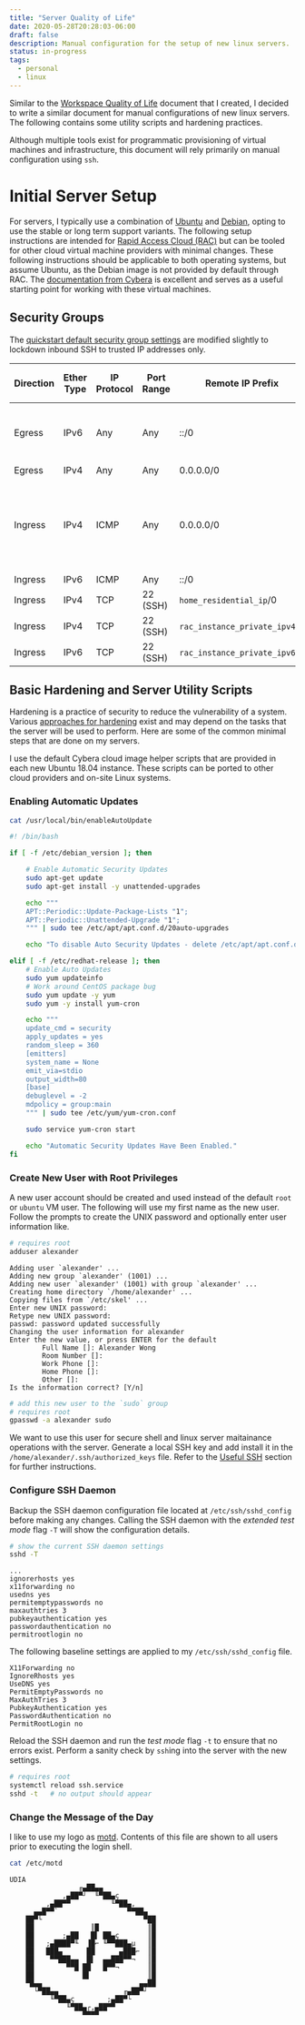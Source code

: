 ```yaml
---
title: "Server Quality of Life"
date: 2020-05-28T20:28:03-06:00
draft: false
description: Manual configuration for the setup of new linux servers.
status: in-progress
tags:
  - personal
  - linux
---
```


Similar to the [Workspace Quality of Life](/posts/2020/03/workspace_qol) document that I created, I decided to write a similar document for manual configurations of new linux servers.
The following contains some utility scripts and hardening practices.

Although multiple tools exist for programmatic provisioning of virtual machines and infrastructure, this document will rely primarily on manual configuration using `ssh`.

# Initial Server Setup

For servers, I typically use a combination of [Ubuntu](https://ubuntu.com/) and [Debian](https://www.debian.org/), opting to use the stable or long term support variants.
The following setup instructions are intended for [Rapid Access Cloud (RAC)](https://www.cybera.ca/services/rapid-access-cloud/) but can be tooled for other cloud virtual machine providers with minimal changes.
These following instructions should be applicable to both operating systems, but assume Ubuntu, as the Debian image is not provided by default through RAC.
The [documentation from Cybera](https://wiki.cybera.ca/display/RAC/Rapid+Access+Cloud) is excellent and serves as a useful starting point for working with these virtual machines.

## Security Groups

The [quickstart default security group settings](https://wiki.cybera.ca/display/RAC/Rapid+Access+Cloud+Guide%3A+Part+1#RapidAccessCloudGuide:Part1-Modifythedefaultsecuritygroup) are modified slightly to lockdown inbound SSH to trusted IP addresses only.

| Direction | Ether Type | IP Protocol | Port Range | Remote IP Prefix | Remote Security Group | Notes |
|-----------|------------|-------------|------------|------------------|-----------------------|-------|
| Egress | IPv6 | Any | Any | ::/0 | - | No restrictions on outbound traffic. |
| Egress | IPv4 | Any | Any | 0.0.0.0/0 | - | |
| Ingress | IPv4 | ICMP | Any | 0.0.0.0/0 | - | Allow all incoming Internet Control Message Protocol traffic (ex: `ping`) |
| Ingress | IPv6 | ICMP | Any | ::/0 | - | |
| Ingress | IPv4 | TCP | 22 (SSH) | `home_residential_ip`/0 | - | |
| Ingress | IPv4 | TCP | 22 (SSH) | `rac_instance_private_ipv4`/0 | - | |
| Ingress | IPv6 | TCP | 22 (SSH) | `rac_instance_private_ipv6`/0 |

## Basic Hardening and Server Utility Scripts

Hardening is a practice of security to reduce the vulnerability of a system.
Various [approaches for hardening](https://linux-audit.com/linux-server-hardening-most-important-steps-to-secure-systems/) exist and may depend on the tasks that the server will be used to perform.
Here are some of the common minimal steps that are done on my servers.

I use the default Cybera cloud image helper scripts that are provided in each new Ubuntu 18.04 instance.
These scripts can be ported to other cloud providers and on-site Linux systems.

### Enabling Automatic Updates

```bash
cat /usr/local/bin/enableAutoUpdate
```
```bash
#! /bin/bash

if [ -f /etc/debian_version ]; then

    # Enable Automatic Security Updates
    sudo apt-get update
    sudo apt-get install -y unattended-upgrades

    echo """
    APT::Periodic::Update-Package-Lists "1";
    APT::Periodic::Unattended-Upgrade "1";
    """ | sudo tee /etc/apt/apt.conf.d/20auto-upgrades

    echo "To disable Auto Security Updates - delete /etc/apt/apt.conf.d/20auto-upgrades"

elif [ -f /etc/redhat-release ]; then
    # Enable Auto Updates
    sudo yum updateinfo
    # Work around CentOS package bug
    sudo yum update -y yum
    sudo yum -y install yum-cron

    echo """
    update_cmd = security
    apply_updates = yes
    random_sleep = 360
    [emitters]
    system_name = None
    emit_via=stdio
    output_width=80
    [base]
    debuglevel = -2
    mdpolicy = group:main
    """ | sudo tee /etc/yum/yum-cron.conf

    sudo service yum-cron start

    echo "Automatic Security Updates Have Been Enabled."
fi
```

### Create New User with Root Privileges

A new user account should be created and used instead of the default `root` or `ubuntu` VM user. The following will use my first name as the new user.
Follow the prompts to create the UNIX password and optionally enter user information like.

```bash
# requires root
adduser alexander
```
```text
Adding user `alexander' ...
Adding new group `alexander' (1001) ...
Adding new user `alexander' (1001) with group `alexander' ...
Creating home directory `/home/alexander' ...
Copying files from `/etc/skel' ...
Enter new UNIX password: 
Retype new UNIX password: 
passwd: password updated successfully
Changing the user information for alexander
Enter the new value, or press ENTER for the default
        Full Name []: Alexander Wong
        Room Number []: 
        Work Phone []: 
        Home Phone []: 
        Other []: 
Is the information correct? [Y/n]
```
```bash
# add this new user to the `sudo` group
# requires root
gpasswd -a alexander sudo
```

We want to use this user for secure shell and linux server maitainance operations with the server. Generate a local SSH key and add install it in the `/home/alexander/.ssh/authorized_keys` file.
Refer to the [Useful SSH](/posts/2020/01/useful_ssh.md#secure-ssh-keygen) section for further instructions.

### Configure SSH Daemon

Backup the SSH daemon configuration file located at `/etc/ssh/sshd_config` before making any changes.
Calling the SSH daemon with the *extended test mode* flag `-T` will show the configuration details.

```bash
# show the current SSH daemon settings
sshd -T
```
```text
...
ignorerhosts yes
x11forwarding no
usedns yes
permitemptypasswords no
maxauthtries 3
pubkeyauthentication yes
passwordauthentication no
permitrootlogin no
```

The following baseline settings are applied to my `/etc/ssh/sshd_config` file.

```text
X11Forwarding no
IgnoreRhosts yes
UseDNS yes
PermitEmptyPasswords no
MaxAuthTries 3
PubkeyAuthentication yes
PasswordAuthentication no
PermitRootLogin no
```

Reload the SSH daemon and run the *test mode* flag `-t` to ensure that no errors exist. Perform a sanity check by `ssh`ing into the server with the new settings.

```bash
# requires root
systemctl reload ssh.service
sshd -t   # no output should appear
```

### Change the Message of the Day

I like to use my logo as [motd](https://en.wikipedia.org/wiki/Motd_(Unix)).
Contents of this file are shown to all users prior to executing the login shell.

```bash
cat /etc/motd
```
```text
UDIA
                 ╓▄██▄▄
             ,▄██▀┘  ╙▀██▄ç
         ,▄██▀▀          ╙▀██▄,
      ▄▄█▀▀`                 ▀▀██▄
    ██▀└                         ▀██
    ██              ║█            ║█
    ██       ;▄██   █▌ ██▄ç       ║█
    ██   ;▄████▀╙  ▐█⌐ ╙▀▀███▄µ   ║█
    ██   ███▄      ██      ▄███⌐  ║█
    ██    ▀▀███▄▄  █▌  ▄▄███▀▀¬   ║█
    ██        ▀▀█ ██   █▀▀¬       ║█
    ██            █▌              ║█
    ▀█▄▄                        ▄▄██
      └▀██▄▄                ╓▄██▀┘
          ╙▀██▄ç        ;▄██▀└
              ╙▀██▄┌,▄██▀▀
                  ▀▀▀▀

```
